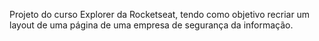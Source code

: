 Projeto do curso Explorer da Rocketseat, tendo como objetivo recriar um layout de uma página de uma empresa de segurança da informação.
